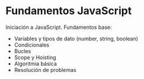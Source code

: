 # Fundamentos JavaScript

Iniciación a JavaScript. Fundamentos base:

- Variables y tipos de dato (number, string, boolean)
- Condicionales
- Bucles
- Scope y Hoisting
- Algoritmia básica
- Resolución de problemas